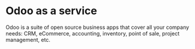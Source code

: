# Odoo as a service

Odoo is a suite of open source business apps that cover all your company needs: CRM, eCommerce, accounting, inventory, point of sale, project management, etc.













